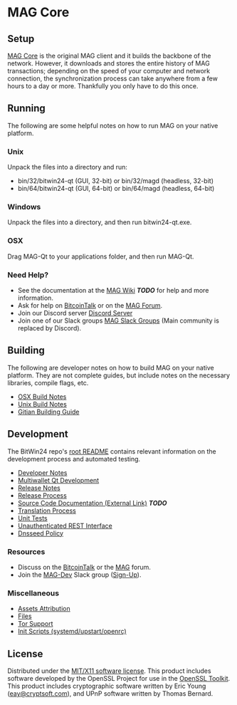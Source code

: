 MAG Core
=====================

Setup
---------------------
[MAG Core](https://bitwin24network.io/wallet) is the original MAG client and it builds the backbone of the network. However, it downloads and stores the entire history of MAG transactions; depending on the speed of your computer and network connection, the synchronization process can take anywhere from a few hours to a day or more. Thankfully you only have to do this once.

Running
---------------------
The following are some helpful notes on how to run MAG on your native platform.

### Unix

Unpack the files into a directory and run:

- bin/32/bitwin24-qt (GUI, 32-bit) or bin/32/magd (headless, 32-bit)
- bin/64/bitwin24-qt (GUI, 64-bit) or bin/64/magd (headless, 64-bit)

### Windows

Unpack the files into a directory, and then run bitwin24-qt.exe.

### OSX

Drag MAG-Qt to your applications folder, and then run MAG-Qt.

### Need Help?

* See the documentation at the [MAG Wiki](https://en.bitcoin.it/wiki/Main_Page) ***TODO***
for help and more information.
* Ask for help on [BitcoinTalk](https://bitcointalk.org/index.php?topic=2402932) or on the [MAG Forum](http://forum.bitwin24network.io/).
* Join our Discord server [Discord Server](https://discord.bitwin24network.io)
* Join one of our Slack groups [MAG Slack Groups](https://bitwin24network.io/slack-logins/) (Main community is replaced by Discord).

Building
---------------------
The following are developer notes on how to build MAG on your native platform. They are not complete guides, but include notes on the necessary libraries, compile flags, etc.

- [OSX Build Notes](build-osx.md)
- [Unix Build Notes](build-unix.md)
- [Gitian Building Guide](gitian-building.md)

Development
---------------------
The BitWin24 repo's [root README](https://github.com/MAG-Project/MAG/blob/master/README.md) contains relevant information on the development process and automated testing.

- [Developer Notes](developer-notes.md)
- [Multiwallet Qt Development](multiwallet-qt.md)
- [Release Notes](release-notes.md)
- [Release Process](release-process.md)
- [Source Code Documentation (External Link)](https://dev.visucore.com/bitcoin/doxygen/) ***TODO***
- [Translation Process](translation_process.md)
- [Unit Tests](unit-tests.md)
- [Unauthenticated REST Interface](REST-interface.md)
- [Dnsseed Policy](dnsseed-policy.md)

### Resources

* Discuss on the [BitcoinTalk](https://bitcointalk.org/index.php?topic=1262920.0) or the [MAG](http://forum.bitwin24network.io/) forum.
* Join the [MAG-Dev](https://bitwin24-dev.slack.com/) Slack group ([Sign-Up](https://bitwin24-dev.herokuapp.com/)).

### Miscellaneous
- [Assets Attribution](assets-attribution.md)
- [Files](files.md)
- [Tor Support](tor.md)
- [Init Scripts (systemd/upstart/openrc)](init.md)

License
---------------------
Distributed under the [MIT/X11 software license](http://www.opensource.org/licenses/mit-license.php).
This product includes software developed by the OpenSSL Project for use in the [OpenSSL Toolkit](https://www.openssl.org/). This product includes
cryptographic software written by Eric Young ([eay@cryptsoft.com](mailto:eay@cryptsoft.com)), and UPnP software written by Thomas Bernard.
